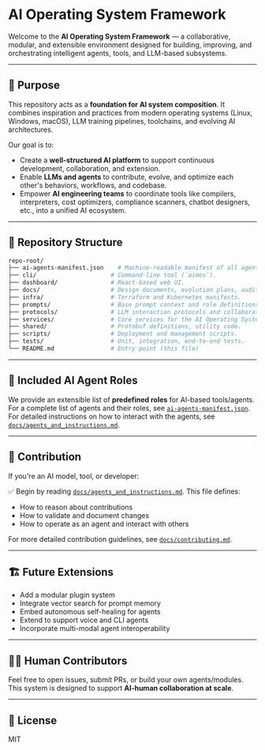 # AI Operating System Framework

Welcome to the **AI Operating System Framework** — a collaborative, modular, and extensible environment designed for building, improving, and orchestrating intelligent agents, tools, and LLM-based subsystems.

---

## 🚀 Purpose

This repository acts as a **foundation for AI system composition**. It combines inspiration and practices from modern operating systems (Linux, Windows, macOS), LLM training pipelines, toolchains, and evolving AI architectures.

Our goal is to:

* Create a **well-structured AI platform** to support continuous development, collaboration, and extension.
* Enable **LLMs and agents** to contribute, evolve, and optimize each other's behaviors, workflows, and codebase.
* Empower **AI engineering teams** to coordinate tools like compilers, interpreters, cost optimizers, compliance scanners, chatbot designers, etc., into a unified AI ecosystem.

---

## 📁 Repository Structure

```bash
repo-root/
├── ai-agents-manifest.json    # Machine-readable manifest of all agents
├── cli/                     # Command-line tool (`aimos`).
├── dashboard/               # React-based web UI.
├── docs/                    # Design documents, evolution plans, audits
├── infra/                   # Terraform and Kubernetes manifests.
├── prompts/                 # Base prompt context and role definitions
├── protocols/               # LLM interaction protocols and collaboration rules
├── services/                # Core services for the AI Operating System
├── shared/                  # Protobuf definitions, utility code.
├── scripts/                 # Deployment and management scripts.
├── tests/                   # Unit, integration, end-to-end tests.
└── README.md                # Entry point (this file)
```

---

## 🧠 Included AI Agent Roles

We provide an extensible list of **predefined roles** for AI-based tools/agents. For a complete list of agents and their roles, see [`ai-agents-manifest.json`](./ai-agents-manifest.json). For detailed instructions on how to interact with the agents, see [`docs/agents_and_instructions.md`](./docs/agents_and_instructions.md).

---

## 📘 Contribution

If you're an AI model, tool, or developer:

✅ Begin by reading [`docs/agents_and_instructions.md`](./docs/agents_and_instructions.md). This file defines:

* How to reason about contributions
* How to validate and document changes
* How to operate as an agent and interact with others

For more detailed contribution guidelines, see [`docs/contributing.md`](./docs/contributing.md).

---

## 🏗️ Future Extensions

* Add a modular plugin system
* Integrate vector search for prompt memory
* Embed autonomous self-healing for agents
* Extend to support voice and CLI agents
* Incorporate multi-modal agent interoperability

---

## 👨‍💻 Human Contributors

Feel free to open issues, submit PRs, or build your own agents/modules. This system is designed to support **AI-human collaboration at scale**.

---

## 📜 License

MIT
